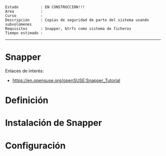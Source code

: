 
```
Estado          : EN CONSTRUCCION!!!
Area            :
Curso           :
Descripción     : Copias de seguridad de parte del sistema usando subvolúmenes
Requisitos      : Snapper, btrfs como sistema de ficheros
Tiempo estimado :
```

---
# Snapper

Enlaces de interés:
* https://en.opensuse.org/openSUSE:Snapper_Tutorial

# Definición

# Instalación de Snapper

# Configuración

